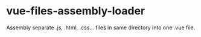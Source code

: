 # vue-files-assembly-loader
Assembly separate .js, .html, .css... files in same directory into one .vue file. 
